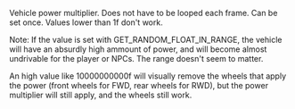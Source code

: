 Vehicle power multiplier.
Does not have to be looped each frame. Can be set once.
Values lower than 1f don't work.

Note: If the value is set with GET_RANDOM_FLOAT_IN_RANGE, the vehicle will have an absurdly high ammount of power, and will become almost undrivable for the player or NPCs. The range doesn't seem to matter.

An high value like 10000000000f will visually remove the wheels that apply the power (front wheels for FWD, rear wheels for RWD), but the power multiplier will still apply, and the wheels still work.
